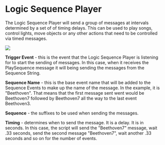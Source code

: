 # Logic Sequence Player

The Logic Sequence Player will send a group of messages at intervals determined by a set of of timing delays.  This can be used to play songs, control lights, move objects or any other actions that need to be controlled via timed messages.

![](https://github.com/mojoD/Sansar-Simple-And-Reflex-Script-Integration/blob/master/images/LogicSequencePlayer.png)

**Trigger Event** - this is the event that the Logic Sequence Player is listening for to start the sending of messages.  In this case, when it receives the PlaySequence message it will being sending the messages from the Sequence String.

**Sequence Name** - this is the base event name that will be added to the Sequence Events to make up the name of the message.  In the example, it is "Beethoven".  That means that the first message sent went would be Beethoven7 followed by Beethoven7 all the way to the last event Beethoven3.

**Sequence** - the suffixes to be used when sending the messages.

**Timing** - determines when to send the message.  It is a delay.  It is in seconds.  In this case, the script will send the "Beethoven7" message, wait .33 seconds, send the second message "Beethoven7", wait another .33 seconds and so on for the number of events.
